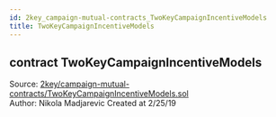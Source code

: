 ```yaml
---
id: 2key_campaign-mutual-contracts_TwoKeyCampaignIncentiveModels
title: TwoKeyCampaignIncentiveModels
---
```


<div class="contract-doc"><div class="contract"><h2 class="contract-header"><span class="contract-kind">contract</span> TwoKeyCampaignIncentiveModels</h2><div class="source">Source: <a href="git+https://github.com/2keynet/web3-alpha/blob/v0.0.3/contracts/2key/campaign-mutual-contracts/TwoKeyCampaignIncentiveModels.sol" target="_blank">2key/campaign-mutual-contracts/TwoKeyCampaignIncentiveModels.sol</a></div><div class="author">Author: Nikola Madjarevic Created at 2/25/19</div></div></div>
